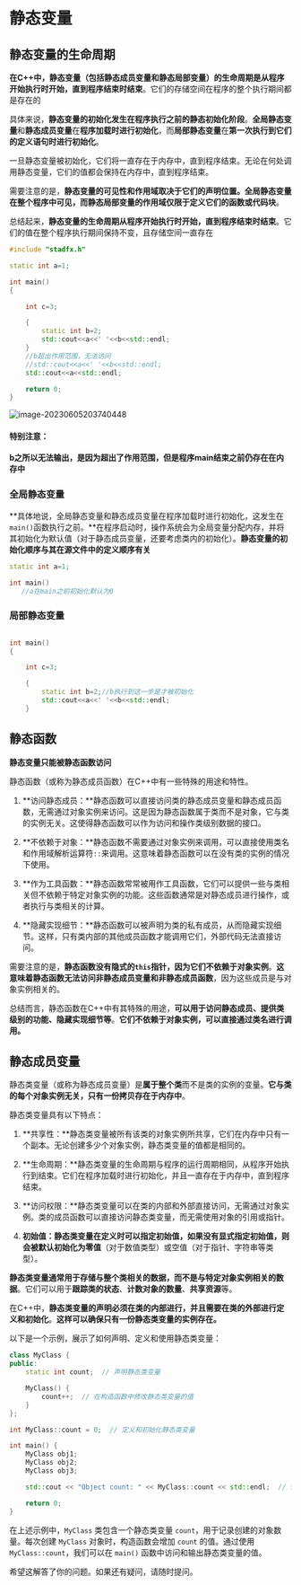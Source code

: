 # 静态变量

## 静态变量的生命周期

**在C++中，静态变量（包括静态成员变量和静态局部变量）的生命周期是从程序开始执行时开始，直到程序结束时结束**。它们的存储空间在程序的整个执行期间都是存在的

具体来说，**静态变量的初始化发生在程序执行之前的静态初始化阶段**。**全局静态变量**和**静态成员变量**在**程序加载时进行初始化**，而**局部静态变量**在**第一次执行到它们的定义语句时进行初始化**。

一旦静态变量被初始化，它们将一直存在于内存中，直到程序结束。无论在何处调用静态变量，它们的值都会保持在内存中，直到程序结束。

需要注意的是，**静态变量的可见性和作用域取决于它们的声明位置。全局静态变量在整个程序中可见，而静态局部变量的作用域仅限于定义它们的函数或代码块**。

总结起来，**静态变量的生命周期从程序开始执行时开始，直到程序结束时结束**。它们的值在整个程序执行期间保持不变，且存储空间一直存在

```C++
#include "stadfx.h"

static int a=1;

int main()
{

    int c=3;

    {
        static int b=2;
        std::cout<<a<<' '<<b<<std::endl;
    }
    //b超出作用范围，无法访问
    //std::cout<<a<<' '<<b<<std::endl;
    std::cout<<a<<std::endl;

    return 0;
}

```

![image-20230605203740448](D:\c++_test\image-20230605203740448.png)

#### 特别注意：

**b之所以无法输出，是因为超出了作用范围，但是程序main结束之前仍存在在内存中**



### 全局静态变量

**具体地说，全局静态变量和静态成员变量在程序加载时进行初始化，这发生在`main()`函数执行之前。**在程序启动时，操作系统会为全局变量分配内存，并将其初始化为默认值（对于静态成员变量，还要考虑类内的初始化）。**静态变量的初始化顺序与其在源文件中的定义顺序有关**



```C++
static int a=1;

int main()
   //a在main之前初始化默认为0
```



### 局部静态变量

```C++

int main()
{

    int c=3;

    {
        static int b=2;//b执行到这一步是才被初始化
        std::cout<<a<<' '<<b<<std::endl;
    }
```



## 静态函数

**静态变量只能被静态函数访问**

静态函数（或称为静态成员函数）在C++中有一些特殊的用途和特性。

1. **访问静态成员：**静态函数可以直接访问类的静态成员变量和静态成员函数，无需通过对象实例来访问。这是因为静态函数属于类而不是对象，它与类的实例无关。这使得静态函数可以作为访问和操作类级别数据的接口。

2. **不依赖于对象：**静态函数不需要通过对象实例来调用，可以直接使用类名和作用域解析运算符`::`来调用。这意味着静态函数可以在没有类的实例的情况下使用。

3. **作为工具函数：**静态函数常常被用作工具函数，它们可以提供一些与类相关但不依赖于特定对象实例的功能。这些函数通常是对静态成员进行操作，或者执行与类相关的计算。

4. **隐藏实现细节：**静态函数可以被声明为类的私有成员，从而隐藏实现细节。这样，只有类内部的其他成员函数才能调用它们，外部代码无法直接访问。

需要注意的是，**静态函数没有隐式的`this`指针，因为它们不依赖于对象实例**。**这意味着静态函数无法访问非静态成员变量和非静态成员函数**，因为这些成员是与对象实例相关的。

总结而言，静态函数在C++中有其特殊的用途，**可以用于访问静态成员、提供类级别的功能、隐藏实现细节等**。**它们不依赖于对象实例，可以直接通过类名进行调用。**



## 静态成员变量

静态类变量（或称为静态成员变量）是**属于整个类**而不是类的实例的变量。**它与类的每个对象实例无关，只有一份拷贝存在于内存中**。

静态类变量具有以下特点：

1. **共享性：**静态类变量被所有该类的对象实例所共享，它们在内存中只有一个副本。无论创建多少个对象实例，静态类变量的值都是相同的。

2. **生命周期：**静态类变量的生命周期与程序的运行周期相同，从程序开始执行到结束。它们在程序加载时进行初始化，并且一直存在于内存中，直到程序结束。

3. **访问权限：**静态类变量可以在类的内部和外部直接访问，无需通过对象实例。类的成员函数可以直接访问静态类变量，而无需使用对象的引用或指针。

4. **初始值：**静态类变量在定义时可以指定初始值，如果没有显式指定初始值，则会被**默认初始化为零值**（对于数值类型）或空值（对于指针、字符串等类型）。

**静态类变量通常用于存储与整个类相关的数据，而不是与特定对象实例相关的数据**。它们可以用于**跟踪类的状态**、**计数对象的数量**、**共享资源**等。

在C++中，**静态类变量的声明必须在类的内部进行，并且需要在类的外部进行定义和初始化**。**这样可以确保只有一份静态类变量的实例存在。**

以下是一个示例，展示了如何声明、定义和使用静态类变量：

```cpp
class MyClass {
public:
    static int count;  // 声明静态类变量

    MyClass() {
        count++;  // 在构造函数中修改静态类变量的值
    }
};

int MyClass::count = 0;  // 定义和初始化静态类变量

int main() {
    MyClass obj1;
    MyClass obj2;
    MyClass obj3;

    std::cout << "Object count: " << MyClass::count << std::endl;  // 访问静态类变量

    return 0;
}
```

在上述示例中，`MyClass` 类包含一个静态类变量 `count`，用于记录创建的对象数量。每次创建 `MyClass` 对象时，构造函数会增加 `count` 的值。通过使用 `MyClass::count`，我们可以在 `main()` 函数中访问和输出静态类变量的值。

希望这解答了你的问题。如果还有疑问，请随时提问。